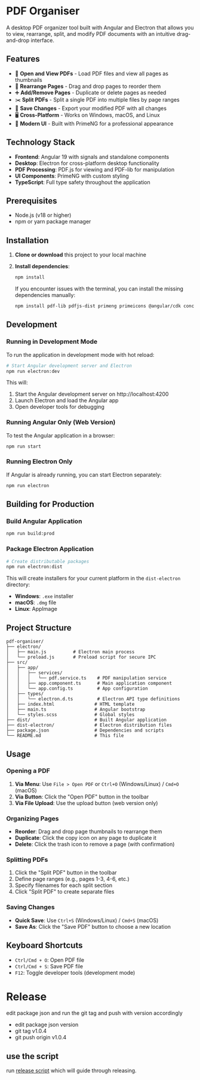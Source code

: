 # PDF Organiser

A desktop PDF organizer tool built with Angular and Electron that allows you to view, rearrange, split, and modify PDF documents with an intuitive drag-and-drop interface.

## Features

- 📄 **Open and View PDFs** - Load PDF files and view all pages as thumbnails
- 🔄 **Rearrange Pages** - Drag and drop pages to reorder them
- ➕ **Add/Remove Pages** - Duplicate or delete pages as needed
- ✂️ **Split PDFs** - Split a single PDF into multiple files by page ranges
- 💾 **Save Changes** - Export your modified PDF with all changes
- 🖥️ **Cross-Platform** - Works on Windows, macOS, and Linux
- 🎨 **Modern UI** - Built with PrimeNG for a professional appearance

## Technology Stack

- **Frontend**: Angular 19 with signals and standalone components
- **Desktop**: Electron for cross-platform desktop functionality
- **PDF Processing**: PDF.js for viewing and PDF-lib for manipulation
- **UI Components**: PrimeNG with custom styling
- **TypeScript**: Full type safety throughout the application

## Prerequisites

- Node.js (v18 or higher)
- npm or yarn package manager

## Installation

1. **Clone or download** this project to your local machine

2. **Install dependencies**:
   ```bash
   npm install
   ```

   If you encounter issues with the terminal, you can install the missing dependencies manually:
   ```bash
   npm install pdf-lib pdfjs-dist primeng primeicons @angular/cdk concurrently wait-on
   ```

## Development

### Running in Development Mode

To run the application in development mode with hot reload:

```bash
# Start Angular development server and Electron
npm run electron:dev
```

This will:
1. Start the Angular development server on http://localhost:4200
2. Launch Electron and load the Angular app
3. Open developer tools for debugging

### Running Angular Only (Web Version)

To test the Angular application in a browser:

```bash
npm run start
```

### Running Electron Only

If Angular is already running, you can start Electron separately:

```bash
npm run electron
```

## Building for Production

### Build Angular Application

```bash
npm run build:prod
```

### Package Electron Application

```bash
# Create distributable packages
npm run electron:dist
```

This will create installers for your current platform in the `dist-electron` directory:
- **Windows**: `.exe` installer
- **macOS**: `.dmg` file  
- **Linux**: AppImage

## Project Structure

```
pdf-organiser/
├── electron/
│   ├── main.js          # Electron main process
│   └── preload.js       # Preload script for secure IPC
├── src/
│   ├── app/
│   │   ├── services/
│   │   │   └── pdf.service.ts    # PDF manipulation service
│   │   ├── app.component.ts      # Main application component
│   │   └── app.config.ts         # App configuration
│   ├── types/
│   │   └── electron.d.ts         # Electron API type definitions
│   ├── index.html               # HTML template
│   ├── main.ts                  # Angular bootstrap
│   └── styles.scss              # Global styles
├── dist/                        # Built Angular application
├── dist-electron/               # Electron distribution files
├── package.json                 # Dependencies and scripts
└── README.md                    # This file
```

## Usage

### Opening a PDF

1. **Via Menu**: Use `File > Open PDF` or `Ctrl+O` (Windows/Linux) / `Cmd+O` (macOS)
2. **Via Button**: Click the "Open PDF" button in the toolbar
3. **Via File Upload**: Use the upload button (web version only)

### Organizing Pages

- **Reorder**: Drag and drop page thumbnails to rearrange them
- **Duplicate**: Click the copy icon on any page to duplicate it
- **Delete**: Click the trash icon to remove a page (with confirmation)

### Splitting PDFs

1. Click the "Split PDF" button in the toolbar
2. Define page ranges (e.g., pages 1-3, 4-6, etc.)
3. Specify filenames for each split section
4. Click "Split PDF" to create separate files

### Saving Changes

- **Quick Save**: Use `Ctrl+S` (Windows/Linux) / `Cmd+S` (macOS)
- **Save As**: Click the "Save PDF" button to choose a new location

## Keyboard Shortcuts

- `Ctrl/Cmd + O`: Open PDF file
- `Ctrl/Cmd + S`: Save PDF file
- `F12`: Toggle developer tools (development mode)




# Release
edit package json and run the git tag and push with version accordingly
- edit package json version
- git tag v1.0.4
- git push origin v1.0.4

## use the script
run [release script](./scripts/release.sh) which will guide through releasing.